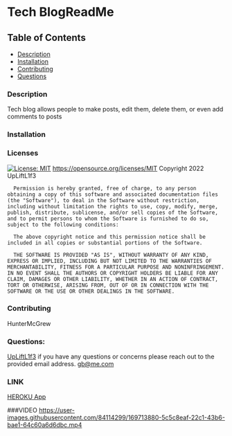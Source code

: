 # Tech BlogReadMe

  ## Table of Contents
  - [Description](#Description)
  - [Installation](#Installation)
  - [Contributing](#Contributing)
  - [Questions](#Questions)
  
  ### Description
  Tech blog allows people to make posts, edit them, delete them, or even add comments to posts
  
  ### Installation
  
  
  ### Licenses
  [![License: MIT](https://img.shields.io/badge/License-MIT-yellow.svg)](https://opensource.org/licenses/MIT)
  https://opensource.org/licenses/MIT
  Copyright 2022 UpLiftL1f3

      Permission is hereby granted, free of charge, to any person obtaining a copy of this software and associated documentation files (the "Software"), to deal in the Software without restriction, including without limitation the rights to use, copy, modify, merge, publish, distribute, sublicense, and/or sell copies of the Software, and to permit persons to whom the Software is furnished to do so, subject to the following conditions:
      
      The above copyright notice and this permission notice shall be included in all copies or substantial portions of the Software.
      
      THE SOFTWARE IS PROVIDED "AS IS", WITHOUT WARRANTY OF ANY KIND, EXPRESS OR IMPLIED, INCLUDING BUT NOT LIMITED TO THE WARRANTIES OF MERCHANTABILITY, FITNESS FOR A PARTICULAR PURPOSE AND NONINFRINGEMENT. IN NO EVENT SHALL THE AUTHORS OR COPYRIGHT HOLDERS BE LIABLE FOR ANY CLAIM, DAMAGES OR OTHER LIABILITY, WHETHER IN AN ACTION OF CONTRACT, TORT OR OTHERWISE, ARISING FROM, OUT OF OR IN CONNECTION WITH THE SOFTWARE OR THE USE OR OTHER DEALINGS IN THE SOFTWARE.
  
  ### Contributing
  HunterMcGrew
  
  ### Questions: 
  [ UpLiftL1f3](https://github.com/UpLiftL1f3)
  if you have any questions or concerns please reach out to the provided email address.
  gb@me.com

  ### LINK
  [HEROKU App](https://aqueous-brushlands-53747.herokuapp.com/login)

  ###VIDEO 
https://user-images.githubusercontent.com/84114299/169713880-5c5c8eaf-22c1-43b6-bae1-64c60a6d6dbc.mp4


  
  

